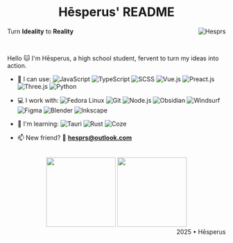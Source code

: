 <h1 align="center">Hēsperus' README</h1>

Turn **Ideality** to **Reality** <img src="https://komarev.com/ghpvc/?username=hesprs&style=flat" alt="Hesprs" align="right" />

<br>

Hello 🐱 I'm Hēsperus, a high school student, fervent to turn my ideas into action.

- 🚀 I can use:
  ![JavaScript](https://img.shields.io/badge/JavaScript-black?style=flat&logo=javascript)
  ![TypeScript](https://img.shields.io/badge/TypeScript-black?style=flat&logo=typescript)
  ![SCSS](https://img.shields.io/badge/SCSS-black?style=flat&logo=sass)
  ![Vue.js](https://img.shields.io/badge/Vue-black?style=flat&logo=Vue.js)
  ![Preact.js](https://img.shields.io/badge/Preact-black?style=flat&logo=preact)
  ![Three.js](https://img.shields.io/badge/Three-black?style=flat&logo=threedotjs)
  ![Python](https://img.shields.io/badge/Python-black?style=flat&logo=python)

- 💻 I work with:
  ![Fedora Linux](https://img.shields.io/badge/Fedora%20Linux-black?style=flat&logo=fedora)
  ![Git](https://img.shields.io/badge/Git-black?style=flat&logo=git)
  ![Node.js](https://img.shields.io/badge/Node.js-black?style=flat&logo=nodedotjs)
  ![Obsidian](https://img.shields.io/badge/Obsidian-black?style=flat&logo=obsidian)
  ![Windsurf](https://img.shields.io/badge/Windsurf-black?style=flat&logo=windsurf)
  ![Figma](https://img.shields.io/badge/Figma-black?style=flat&logo=figma)
  ![Blender](https://img.shields.io/badge/Blender-black?style=flat&logo=blender)
  ![Inkscape](https://img.shields.io/badge/Inkscape-black?style=flat&logo=inkscape)
  
- 🌱 I'm learning:
  ![Tauri](https://img.shields.io/badge/Tauri-black?style=flat&logo=tauri)
  ![Rust](https://img.shields.io/badge/Rust-black?style=flat&logo=rust)
  ![Coze](https://img.shields.io/badge/Coze-black?style=flat&logo=coze)

- 📫 New friend? 🤝 **hesprs@outlook.com**

<br>

<div align="center">
  <img src="https://github-readme-stats.vercel.app/api?username=hesprs&show_icons=true&theme=dark" style="height: 160px;"/>
  <img src="https://github-readme-stats.vercel.app/api/top-langs/?username=hesprs&layout=compact&theme=dark&hide=mdx" style="height: 160px;"/>
</div>

<div align="right">2025 • Hēsperus</div>
